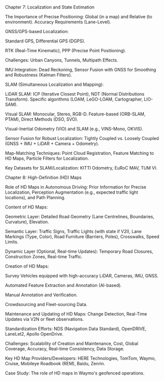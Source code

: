 Chapter 7: Localization and State Estimation

The Importance of Precise Positioning: Global (in a map) and Relative (to environment). Accuracy Requirements (Lane-Level).

GNSS/GPS-based Localization:

Standard GPS, Differential GPS (DGPS).

RTK (Real-Time Kinematic), PPP (Precise Point Positioning).

Challenges: Urban Canyons, Tunnels, Multipath Effects.

IMU Integration: Dead Reckoning, Sensor Fusion with GNSS for Smoothing and Robustness (Kalman Filters).

SLAM (Simultaneous Localization and Mapping):

LiDAR SLAM: ICP (Iterative Closest Point), NDT (Normal Distributions Transform). Specific algorithms (LOAM, LeGO-LOAM, Cartographer, LIO-SAM).

Visual SLAM: Monocular, Stereo, RGB-D. Feature-based (ORB-SLAM, PTAM), Direct Methods (DSO, SVO).

Visual-Inertial Odometry (VIO) and SLAM (e.g., VINS-Mono, OKVIS).

Sensor Fusion for Robust Localization: Tightly Coupled vs. Loosely Coupled (GNSS + IMU + LiDAR + Camera + Odometry).

Map-Matching Techniques: Point Cloud Registration, Feature Matching to HD Maps, Particle Filters for Localization.

Key Datasets for SLAM/Localization: KITTI Odometry, EuRoC MAV, TUM VI.

Chapter 8: High-Definition (HD) Maps

Role of HD Maps in Autonomous Driving: Prior Information for Precise Localization, Perception Augmentation (e.g., expected traffic light locations), and Path Planning.

Content of HD Maps:

Geometric Layer: Detailed Road Geometry (Lane Centrelines, Boundaries, Curvature), Elevation.

Semantic Layer: Traffic Signs, Traffic Lights (with state if V2I), Lane Markings (Type, Color), Road Furniture (Barriers, Poles), Crosswalks, Speed Limits.

Dynamic Layer (Optional, Real-time Updates): Temporary Road Closures, Construction Zones, Real-time Traffic.

Creation of HD Maps:

Survey Vehicles equipped with high-accuracy LiDAR, Cameras, IMU, GNSS.

Automated Feature Extraction and Annotation (AI-based).

Manual Annotation and Verification.

Crowdsourcing and Fleet-sourcing Data.

Maintenance and Updating of HD Maps: Change Detection, Real-Time Updates via V2N or fleet observations.

Standardization Efforts: NDS (Navigation Data Standard), OpenDRIVE, LaneLet2, Apollo OpenDrive.

Challenges: Scalability of Creation and Maintenance, Cost, Global Coverage, Accuracy, Real-time Consistency, Data Storage.

Key HD Map Providers/Developers: HERE Technologies, TomTom, Waymo, Cruise, Mobileye Roadbook (REM), Baidu, Zenrin.

Case Study: The role of HD maps in Waymo's geofenced operations.
